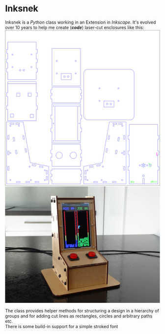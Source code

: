
# Inksnek
Inksnek is a _Python_ class working in an Extension in _Inkscape_. It's evolved over 10 years to help me create (**_code_**) laser-cut enclosures like this:  
![design](enclosure.png)
![assembled](enclosure.jpg)

The class provides helper methods for structuring a design in a hierarchy of groups and for adding cut lines as rectangles, circles and arbitrary paths etc.  
There is some build-in support for a simple stroked font
